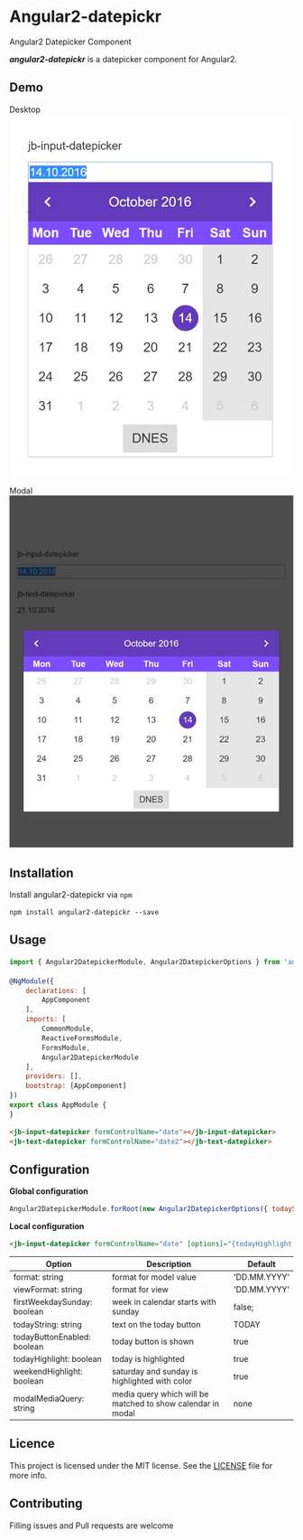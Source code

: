 # Angular2-datepickr
Angular2 Datepicker Component

***angular2-datepickr*** is a datepicker component for Angular2.

## Demo

Desktop
![Desktop](/images/desktop.jpg)

Modal
![Modal](/images/modal.jpg)

## Installation

Install angular2-datepickr via `npm`

````shell
npm install angular2-datepickr --save
````

## Usage
```javascript
import { Angular2DatepickerModule, Angular2DatepickerOptions } from 'angular2-datepickr/angular2-datepickr';

@NgModule({
    declarations: [
        AppComponent
    ],
    imports: [
        CommonModule,
        ReactiveFormsModule,
        FormsModule,
        Angular2DatepickerModule
    ],
    providers: [],
    bootstrap: [AppComponent]
})
export class AppModule {
}
```

```html
<jb-input-datepicker formControlName="date"></jb-input-datepicker>
<jb-text-datepicker formControlName="date2"></jb-text-datepicker>
```


## Configuration
**Global configuration**

```javascript
Angular2DatepickerModule.forRoot(new Angular2DatepickerOptions({ todayString: 'DNES', modalMediaQuery: 'max-width: 750px' }))
```

**Local configuration**
```html
<jb-input-datepicker formControlName="date" [options]="{todayHighlight:'false'}"></jb-input-datepicker>
```

Option | Description | Default
------------ | ------------- | -------------
format: string | format for model value | 'DD.MM.YYYY'
viewFormat: string | format for view | 'DD.MM.YYYY'
firstWeekdaySunday: boolean | week in calendar starts with sunday | false;
todayString: string| text on the today button | TODAY
todayButtonEnabled: boolean | today button is shown | true
todayHighlight: boolean | today is highlighted | true
weekendHighlight: boolean | saturday and sunday is highlighted with color | true
modalMediaQuery: string | media query which will be matched to show calendar in modal | none


## Licence

This project is licensed under the MIT license. See the [LICENSE](LICENSE) file for more info.

## Contributing

Filling issues and Pull requests are welcome

